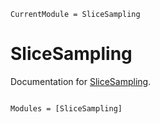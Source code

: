 ```@meta
CurrentModule = SliceSampling
```

# SliceSampling

Documentation for [SliceSampling](https://github.com/Red-Portal/SliceSampling.jl).

```@index
```

```@autodocs
Modules = [SliceSampling]
```
